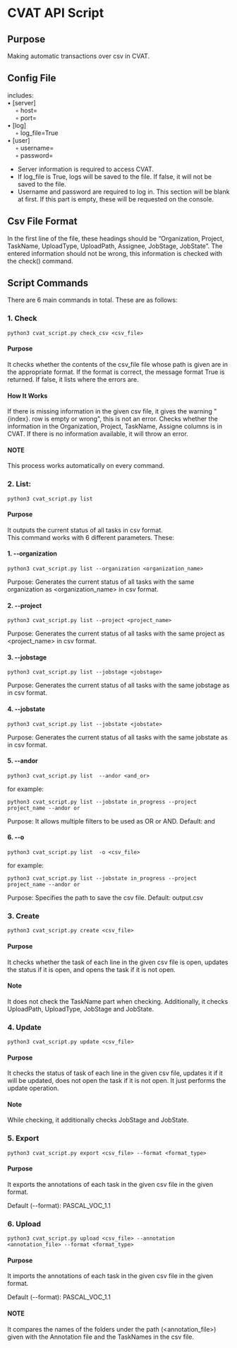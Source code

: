 # CVAT API Script


## Purpose
Making automatic transactions over csv in CVAT.


## Config File
includes: </br>
•	[server] </br>
    &emsp; ◦	host= </br>
    &emsp; ◦	port= </br>
•	[log] </br>
    &emsp; ◦	log_file=True </br>
•	[user] </br>
    &emsp; ◦	username= </br>
    &emsp; ◦	password= </br>

* Server information is required to access CVAT.
* If log_file is True, logs will be saved to the file. If false, it will not be saved to the file.
* Username and password are required to log in. This section will be blank at first. If this part is empty, these will be requested on the console.


## Csv File Format
In the first line of the file, these headings should be “Organization, Project, TaskName, UploadType, UploadPath, Assignee, JobStage, JobState”. The entered information should not be wrong, this information is checked with the check() command.


## Script Commands
There are 6 main commands in total. These are as follows:


### 1.	 Check
```shell
python3 cvat_script.py check_csv <csv_file>
```

#### Purpose
It checks whether the contents of the csv_file file whose path is given are in the appropriate format. If the format is correct, the message format True is returned. If false, it lists where the errors are.

#### How It Works
If there is missing information in the given csv file, it gives the warning "{index}. row is empty or wrong", this is not an error. Checks whether the information in the Organization, Project, TaskName, Assigne columns is in CVAT. If there is no information available, it will throw an error.

#### NOTE
This process works automatically on every command.

### 2.	List:
```shell
python3 cvat_script.py list
```

#### Purpose
It outputs the current status of all tasks in csv format.
</br>
This command works with 6 different parameters. These:

#### 1.	--organization
```shell
python3 cvat_script.py list --organization <organization_name>
```

Purpose: Generates the current status of all tasks with the same organization as <organization_name> in csv format.

#### 2.	--project
```shell
python3 cvat_script.py list --project <project_name>
```

Purpose: Generates the current status of all tasks with the same project as <project_name> in csv format.


#### 3.	--jobstage
```shell
python3 cvat_script.py list --jobstage <jobstage>
```

Purpose: Generates the current status of all tasks with the same jobstage as <jobstage> in csv format.

#### 4.	--jobstate
```shell
python3 cvat_script.py list --jobstate <jobstate>
```

Purpose: Generates the current status of all tasks with the same jobstate as <jobstate> in csv format.

#### 5.	--andor
```shell
python3 cvat_script.py list  --andor <and_or>
```

for example:
```shell
python3 cvat_script.py list --jobstate in_progress --project project_name --andor or
```

Purpose: It allows multiple filters to be used as OR or AND.
Default: and

#### 6.	--o
```shell
python3 cvat_script.py list  -o <csv_file>
```

for example:
```shell
python3 cvat_script.py list --jobstate in_progress --project project_name --andor or
```

Purpose: Specifies the path to save the csv file.
Default: output.csv


### 3.	Create
```shell
python3 cvat_script.py create <csv_file>
```

#### Purpose
It checks whether the task of each line in the given csv file is open, updates the status if it is open, and opens the task if it is not open.

#### Note
It does not check the TaskName part when checking. Additionally, it checks UploadPath, UploadType, JobStage and JobState.


### 4.	Update
```shell
python3 cvat_script.py update <csv_file>
```

#### Purpose
It checks the status of task of each line in the given csv file, updates it if it will be updated, does not open the task if it is not open. It just performs the update operation.

#### Note
While checking, it additionally checks JobStage and JobState.


### 5.	Export
```shell
python3 cvat_script.py export <csv_file> --format <format_type>
```

#### Purpose
It exports the annotations of each task in the given csv file in the given format.
</br>

Default (--format):  PASCAL_VOC_1.1


### 6.	Upload
```shell
python3 cvat_script.py upload <csv_file> --annotation <annotation_file> --format <format_type>
```

#### Purpose
It imports the annotations of each task in the given csv file in the given format.
</br>

Default (--format):  PASCAL_VOC_1.1

#### NOTE
It compares the names of the folders under the path (<annotation_file>) given with the Annotation file and the TaskNames in the csv file.
